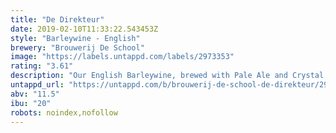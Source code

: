 ```yaml
---
title: "De Direkteur"
date: 2019-02-10T11:33:22.543453Z
style: "Barleywine - English"
brewery: "Brouwerij De School"
image: "https://labels.untappd.com/labels/2973353"
rating: "3.61"
description: "Our English Barleywine, brewed with Pale Ale and Crystal malts. This beer is rich and complex and has flavors of toffee, stonefruit, caramel and chocolate."
untappd_url: "https://untappd.com/b/brouwerij-de-school-de-direkteur/2973353"
abv: "11.5"
ibu: "20"
robots: noindex,nofollow
---
```

